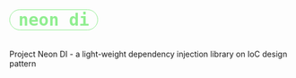 <h1 style="color: lightgreen; font-family: monospace; font-size: 30px; display: inline-block; border: solid 1px lightgreen; padding: 0 0.5em; border-radius: 1em;">
neon di
</h1>

Project Neon DI - a light-weight dependency injection library on IoC design pattern
